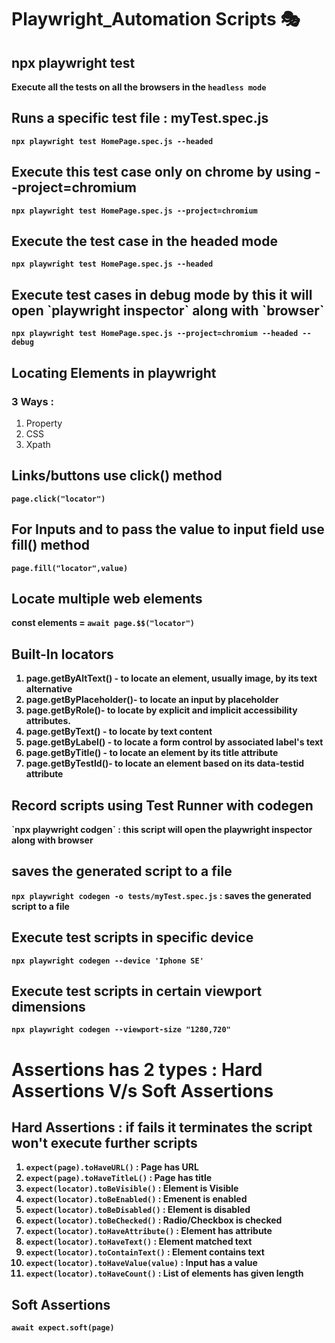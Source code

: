 # Playwright_Automation Scripts 🎭

<h2> npx playwright test</h2>

<b>Execute all the tests on all the browsers in the `headless mode`</b>

<h2>Runs a specific test file : myTest.spec.js</h2>

<b>`npx playwright test HomePage.spec.js --headed`</b>

<h2>Execute this test case only on chrome by using --project=chromium</h2>

<b>`npx playwright test HomePage.spec.js --project=chromium`</b> 

<h2> Execute the test case in the headed mode</h2>

<b>`npx playwright test HomePage.spec.js --headed`</b>

<h2>Execute test cases in debug mode by this it will open `playwright inspector` along with `browser`</h2>

<b>`npx playwright test HomePage.spec.js --project=chromium --headed --debug`</b>

<h2>Locating Elements in playwright</h2>

<h3>3 Ways : </h3>

<ol>
  <li>Property</li>
   <li>CSS</li>
   <li>Xpath</li>
</ol>


<h2>Links/buttons use click() method </h2>
  
<b>`page.click("locator")`<b>

<h2>For Inputs and to pass the value to input field use fill() method</h2> 

<b>`page.fill("locator",value)`<b>

<h2>Locate multiple web elements</h2> 

<b>const elements = `await page.$$("locator")`</b>


<h2>Built-In locators </h2> 

1. page.getByAltText() - to locate an element, usually image, by its text alternative
2. page.getByPlaceholder()- to locate an input by placeholder
3. page.getByRole()- to locate by explicit and implicit accessibility attributes.
4. page.getByText() - to locate by text content
5. page.getByLabel() - to locate a form control by associated label's text
6. page.getByTitle() - to locate an element by its title attribute
7. page.getByTestId()- to locate an element based on its data-testid attribute


<h2> Record scripts using Test Runner with <b>codegen</b> </h2>
<b>`npx playwright codgen`</b> : this script will open the playwright inspector along with browser

<h2> saves the generated script to a file</h2>

<b> `npx playwright codegen -o tests/myTest.spec.js` </b> : saves the generated script to a file

<h2>Execute test scripts in specific device</h2>

`npx playwright codegen --device 'Iphone SE'`

<h2>Execute test scripts in certain viewport dimensions</h2>

`npx playwright codegen --viewport-size "1280,720" `

<h1>Assertions has 2 types : Hard Assertions V/s Soft Assertions</h1>
<h2>Hard Assertions : if fails it terminates the script won't execute further scripts</h2>

1. `expect(page).toHaveURL()`             : Page has URL
2. `expect(page).toHaveTitleL()`          : Page has title
3. `expect(locator).toBeVisible()`        : Element is Visible
4. `expect(locator).toBeEnabled()`        : Emenent is enabled
5. `expect(locator).toBeDisabled()`       : Element is disabled
6. `expect(locator).toBeChecked()`        : Radio/Checkbox is checked
7. `expect(locator).toHaveAttribute()`    : Element has attribute
8. `expect(locator).toHaveText()`         : Element matched text
9. `expect(locator).toContainText()`      : Element contains text
10. `expect(locator).toHaveValue(value)`   : Input has a value
11. `expect(locator).toHaveCount()`        : List of elements has given length

<h2> Soft Assertions </h2>

<b>`await expect.soft(page)`</b> 





